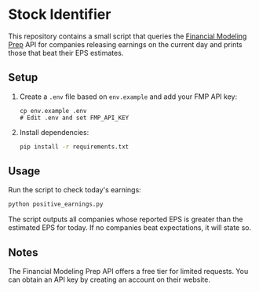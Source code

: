 # Stock Identifier

This repository contains a small script that queries the [Financial Modeling Prep](https://financialmodelingprep.com/) API for companies releasing earnings on the current day and prints those that beat their EPS estimates.

## Setup

1. Create a `.env` file based on `env.example` and add your FMP API key:

   ```
   cp env.example .env
   # Edit .env and set FMP_API_KEY
   ```

2. Install dependencies:

   ```bash
   pip install -r requirements.txt
   ```

## Usage

Run the script to check today's earnings:

```bash
python positive_earnings.py
```

The script outputs all companies whose reported EPS is greater than the estimated EPS for today. If no companies beat expectations, it will state so.

## Notes

The Financial Modeling Prep API offers a free tier for limited requests. You can obtain an API key by creating an account on their website.
